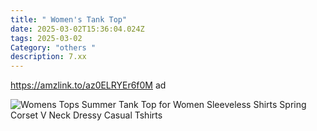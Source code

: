 ```yaml
---
title: " Women's Tank Top"
date: 2025-03-02T15:36:04.024Z
tags: 2025-03-02
Category: "others "
description: 7.xx
---
```

https://amzlink.to/az0ELRYEr6f0M  ad 

![Womens Tops Summer Tank Top for Women Sleeveless Shirts Spring Corset V Neck Dressy Casual Tshirts](https://m.media-amazon.com/images/I/71x57Bwh8mL._AC_SY741_.jpg)

<!--EndFragment-->